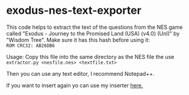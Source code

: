 # exodus-nes-text-exporter
This code helps to extract the text of the questions from the NES game called "Exodus - Journey to the Promised Land (USA) (v4.0) (Unl)" by "Wisdom Tree". Make sure it has this hash before using it:<br>
`ROM CRC32: AB26DB6`

Usage: Copy this file into the same directory as the NES file the use  
`extractor.py <nesfile.nes> <textfile.txt>`

Then you can use any text editor, I recommend Notepad++.

If you want to insert again yo can use my inserter [here.](https://github.com/KodingBTW/exodus-nes-text-inserter)
